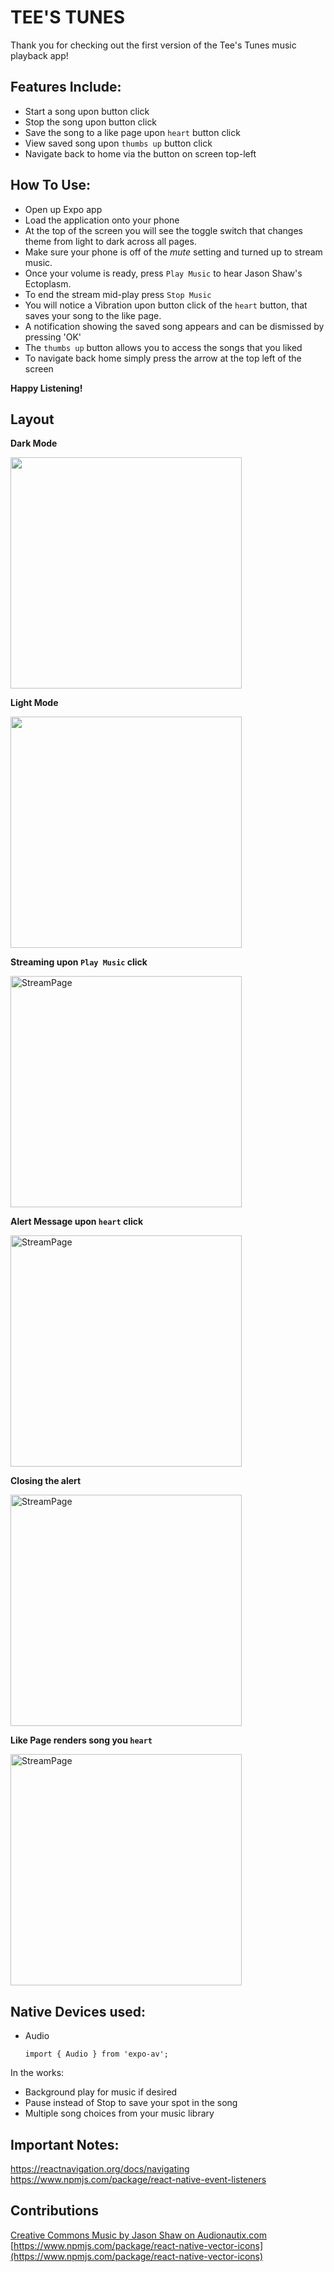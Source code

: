 # TEE'S TUNES

Thank you for checking out the first version of the Tee's Tunes music playback app!

## Features Include:

- Start a song upon button click
- Stop the song upon button click
- Save the song to a like page upon `heart` button click
- View saved song upon `thumbs up` button click
- Navigate back to home via the button on screen top-left

## How To Use:

- Open up Expo app
- Load the application onto your phone
- At the top of the screen you will see the toggle switch that changes theme from light to dark across all pages.
- Make sure your phone is off of the *mute* setting and turned up to stream music.
- Once your volume is ready, press `Play Music` to hear Jason Shaw's Ectoplasm.
- To end the stream mid-play press `Stop Music`
- You will notice a Vibration upon button click of the `heart` button, that saves your song to the like page.
- A notification showing the saved song appears and can be dismissed by pressing 'OK'
- The `thumbs up` button allows you to access the songs that you liked 
- To navigate back home simply press the arrow at the top left of the screen

**Happy Listening!**



## Layout

**Dark Mode**

<a href="url"><img width="370"  src="https://user-images.githubusercontent.com/90294860/169092381-d64c03e2-00fc-4053-b04a-e863427f32de.jpeg"></a>

**Light Mode**

<a href="url"><img width="370" src="https://user-images.githubusercontent.com/90294860/168859447-b4b48fb6-ac76-4e75-b5aa-acc3c9a2ca88.png">
</a>

**Streaming upon `Play Music` click**

<a href="url"><img width="370" alt="StreamPage" src="https://user-images.githubusercontent.com/90294860/169092475-5288f070-b39c-4b70-91f2-d8e649879c3d.jpeg">
</a>

**Alert Message upon `heart` click**

<a href="url"><img width="370" alt="StreamPage" src="https://user-images.githubusercontent.com/90294860/169102226-d4eb9b96-77d3-4b29-9111-8ef07c838efa.jpg">
</a>

**Closing the alert**

<a href="url"><img width="370" alt="StreamPage" src="https://user-images.githubusercontent.com/90294860/169102374-2609f4d5-e7af-4556-b264-5a4c61ae799e.jpg">
</a>

**Like Page renders song you `heart`**

<a href="url"><img width="370" alt="StreamPage" src="https://user-images.githubusercontent.com/90294860/169094640-56c517b7-640d-4979-97eb-e807a2cebed1.jpeg">
</a>


## Native Devices used:

- Audio

      import { Audio } from 'expo-av';

In the works:

- Background play for music if desired
- Pause instead of Stop to save your spot in the song
- Multiple song choices from your music library

## Important Notes:

https://reactnavigation.org/docs/navigating
https://www.npmjs.com/package/react-native-event-listeners

## Contributions

<a href="https://audionautix.com/">Creative Commons Music by Jason Shaw on Audionautix.com</a>
[https://www.npmjs.com/package/react-native-vector-icons](https://www.npmjs.com/package/react-native-vector-icons)
